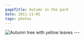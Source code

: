 ```yaml
---
pageTitle: Autumn in the park
date: 2011-11-05
tags: photos
---
```

<img src="https://farm7.static.flickr.com/6237/6313652203_971d28df6a.jpg" alt="Autumn tree with yellow leaves">
---

